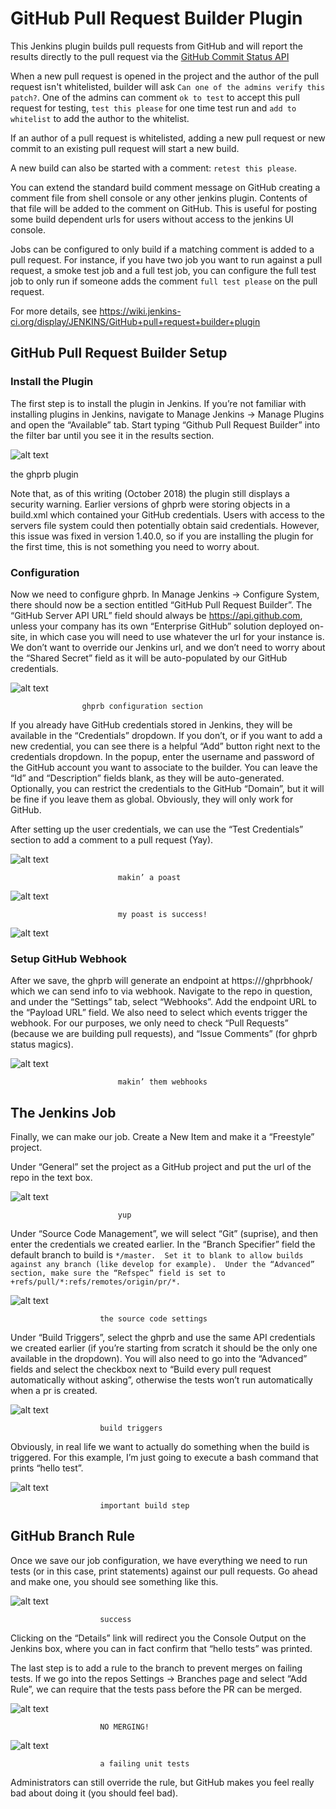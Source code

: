 
# GitHub Pull Request Builder Plugin

This Jenkins plugin builds pull requests from GitHub and will report the results directly to the pull request via
the [GitHub Commit Status API](http://developer.github.com/v3/repos/statuses/)

When a new pull request is opened in the project and the author of the pull
request isn't whitelisted, builder will ask ``Can one of the
admins verify this patch?``. One of the admins can comment ``ok to test``
to accept this pull request for testing, ``test this please`` for one time
test run and ``add to whitelist`` to add the author to the whitelist.

If an author of a pull request is whitelisted, adding a new pull
request or new commit to an existing pull request will start a new
build.

A new build can also be started with a comment: ``retest this please``.

You can extend the standard build comment message on GitHub
creating a comment file from shell console or any other 
jenkins plugin. Contents of that file will be added to the comment on GitHub. 
This is useful for posting some build dependent urls for users without 
access to the jenkins UI console.

Jobs can be configured to only build if a matching comment is added to a pull request.  For instance, if you have two job you want to run against a pull request,
a smoke test job and a full test job, you can configure the full test job to only run if someone adds the comment ``full test please`` on the pull request.

For more details, see https://wiki.jenkins-ci.org/display/JENKINS/GitHub+pull+request+builder+plugin

## GitHub Pull Request Builder Setup

### Install the Plugin

The first step is to install the plugin in Jenkins.  If you’re not familiar with installing plugins in Jenkins, navigate to Manage Jenkins -> Manage Plugins and open the “Available” tab.  Start typing “Github Pull Request Builder” into the filter bar until you see it in the results section.

![alt text](https://github.com/samirsahoo007/technologies/blob/master/jenkins/images/pic_1.png)

the ghprb plugin

Note that, as of this writing (October 2018) the plugin still displays a security warning.  Earlier versions of ghprb were storing objects in a build.xml which contained your GitHub credentials.  Users with access to the servers file system could then potentially obtain said credentials.  However, this issue was fixed in version 1.40.0, so if you are installing the plugin for the first time, this is not something you need to worry about.

### Configuration

Now we need to configure ghprb.  In Manage Jenkins -> Configure System, there should now be a section entitled “GitHub Pull Request Builder”.  The “GitHub Server API URL” field should always be https://api.github.com, unless your company has its own “Enterprise GitHub” solution deployed on-site, in which case you will need to use whatever the url for your instance is.  We don’t want to override our Jenkins url, and we don’t need to worry about the “Shared Secret” field as it will be auto-populated by our GitHub credentials.

![alt text](https://github.com/samirsahoo007/technologies/blob/master/jenkins/images/pic_2.png)

					ghprb configuration section

If you already have GitHub credentials stored in Jenkins, they will be available in the “Credentials” dropdown.  If you don’t, or if you want to add a new credential, you can see there is a helpful “Add” button right next to the credentials dropdown.  In the popup, enter the username and password of the GitHub account you want to associate to the builder.  You can leave the “Id” and “Description” fields blank, as they will be auto-generated.  Optionally, you can restrict the credentials to the GitHub “Domain”, but it will be fine if you leave them as global.  Obviously, they will only work for GitHub.

After setting up the user credentials, we can use the “Test Credentials” section to add a comment to a pull request (Yay).

 
![alt text](https://github.com/samirsahoo007/technologies/blob/master/jenkins/images/pic_4.png)

							makin’ a poast

![alt text](https://github.com/samirsahoo007/technologies/blob/master/jenkins/images/pic_4_5.png)

							my poast is success!

![alt text](https://github.com/samirsahoo007/technologies/blob/master/jenkins/images/webhook.jpg)

### Setup GitHub Webhook

After we save, the ghprb will generate an endpoint at https://<your-jenkins>/ghprbhook/ which we can send info to via webhook.  Navigate to the repo in question, and under the “Settings” tab, select “Webhooks”.  Add the endpoint URL to the “Payload URL” field.  We also need to select which events trigger the webhook.  For our purposes, we only need to check “Pull Requests” (because we are building pull requests), and “Issue Comments” (for ghprb status magics).


![alt text](https://github.com/samirsahoo007/technologies/blob/master/jenkins/images/pic_4_6_1.png)

							makin’ them webhooks


##  The Jenkins Job

Finally, we can make our job.  Create a New Item and make it a “Freestyle” project.

Under “General” set the project as a GitHub project and put the url of the repo in the text box.

![alt text](https://github.com/samirsahoo007/technologies/blob/master/jenkins/images/pic_5.png)

							yup

Under “Source Code Management”, we will select “Git” (suprise), and then enter the credentials we created earlier.  In the “Branch Specifier” field the default branch to build is ``*/master.  Set it to blank to allow builds against any branch (like develop for example).  Under the “Advanced” section, make sure the “Refspec” field is set to +refs/pull/*:refs/remotes/origin/pr/*.``


![alt text](https://github.com/samirsahoo007/technologies/blob/master/jenkins/images/Screen-Shot-2018-10-23-at-11.19.16-PM.png)

						the source code settings


Under “Build Triggers”, select the ghprb and use the same API credentials we created earlier (if you’re starting from scratch it should be the only one available in the dropdown).  You will also need to go into the “Advanced” fields and select the checkbox next to “Build every pull request automatically without asking”, otherwise the tests won’t run automatically when a pr is created.


![alt text](https://github.com/samirsahoo007/technologies/blob/master/jenkins/images/pic_7.png)

						build triggers
 

Obviously, in real life we want to actually do something when the build is triggered.  For this example, I’m just going to execute a bash command that prints “hello test”.


![alt text](https://github.com/samirsahoo007/technologies/blob/master/jenkins/images/pic_8.png)

						important build step

## GitHub Branch Rule

Once we save our job configuration, we have everything we need to run tests (or in this case, print statements) against our pull requests.  Go ahead and make one, you should see something like this.


![alt text](https://github.com/samirsahoo007/technologies/blob/master/jenkins/images/pic_9_1.png)

						success

Clicking on the “Details” link will redirect you the Console Output on the Jenkins box, where you can in fact confirm that “hello tests” was printed.

The last step is to add a rule to the branch to prevent merges on failing tests.  If we go into the repos Settings -> Branches page and select “Add Rule”, we can require that the tests pass before the PR can be merged.

![alt text](https://github.com/samirsahoo007/technologies/blob/master/jenkins/images/pic_9.png)

						NO MERGING!

![alt text](https://github.com/samirsahoo007/technologies/blob/master/jenkins/images/Screen-Shot-2018-10-23-at-6.57.34-PM.png)

						a failing unit tests

Administrators can still override the rule, but GitHub makes you feel really bad about doing it (you should feel bad).

